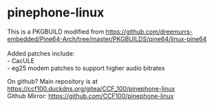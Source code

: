 # pinephone-linux

This is a PKGBUILD modified from https://github.com/dreemurrs-embedded/Pine64-Arch/tree/master/PKGBUILDS/pine64/linux-pine64 \
\
Added patches include:\
    - CacULE\
    - eg25 modem patches to support higher audio bitrates

On github? Main repository is at https://ccf100.duckdns.org/gitea/CCF_100/pinephone-linux \
Github Mirror: https://github.com/CCF100/pinephone-linux